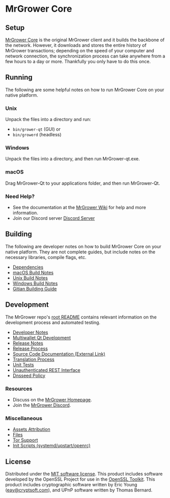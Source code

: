 MrGrower Core
=============

Setup
---------------------
[MrGrower Core](https://mrgrower.org/) is the original MrGrower client and it builds the backbone of the network. However, it downloads and stores the entire history of MrGrower transactions; depending on the speed of your computer and network connection, the synchronization process can take anywhere from a few hours to a day or more. Thankfully you only have to do this once.

Running
---------------------
The following are some helpful notes on how to run MrGrower Core on your native platform.

### Unix

Unpack the files into a directory and run:

- `bin/grower-qt` (GUI) or
- `bin/growerd` (headless)

### Windows

Unpack the files into a directory, and then run MrGrower-qt.exe.

### macOS

Drag MrGrower-Qt to your applications folder, and then run MrGrower-Qt.

### Need Help?

* See the documentation at the [MrGrower Wiki](https://https://github.com/Mr-Grower/GROW/)
for help and more information.
* Join our Discord server [Discord Server](https://discord.gg/Wa4Z7YWyMz)

Building
---------------------
The following are developer notes on how to build MrGrower Core on your native platform. They are not complete guides, but include notes on the necessary libraries, compile flags, etc.

- [Dependencies](dependencies.md)
- [macOS Build Notes](build-osx.md)
- [Unix Build Notes](build-unix.md)
- [Windows Build Notes](build-windows.md)
- [Gitian Building Guide](gitian-building.md)

Development
---------------------
The MrGrower repo's [root README](/README.md) contains relevant information on the development process and automated testing.

- [Developer Notes](developer-notes.md)
- [Multiwallet Qt Development](multiwallet-qt.md)
- [Release Notes](release-notes.md)
- [Release Process](release-process.md)
- [Source Code Documentation (External Link)](https://https://github.com/Mr-Grower/GROW/)
- [Translation Process](translation_process.md)
- [Unit Tests](unit-tests.md)
- [Unauthenticated REST Interface](REST-interface.md)
- [Dnsseed Policy](dnsseed-policy.md)

### Resources
* Discuss on the [MrGrower Homepage](https://mrgrower.org/).
* Join the [MrGrower Discord](https://discord.gg/Wa4Z7YWyMz).

### Miscellaneous
- [Assets Attribution](assets-attribution.md)
- [Files](files.md)
- [Tor Support](tor.md)
- [Init Scripts (systemd/upstart/openrc)](init.md)

License
---------------------
Distributed under the [MIT software license](/COPYING).
This product includes software developed by the OpenSSL Project for use in the [OpenSSL Toolkit](https://www.openssl.org/). This product includes
cryptographic software written by Eric Young ([eay@cryptsoft.com](mailto:eay@cryptsoft.com)), and UPnP software written by Thomas Bernard.
